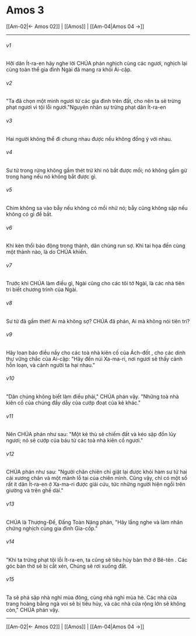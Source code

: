# Amos 3

[[Am-02|← Amos 02]] | [[Amos]] | [[Am-04|Amos 04 →]]
***



###### v1 
Hỡi dân Ít-ra-en hãy nghe lời CHÚA phán nghịch cùng các ngươi, nghịch lại cùng toàn thể gia đình Ngài đã mang ra khỏi Ai-cập. 

###### v2 
"Ta đã chọn một mình ngươi từ các gia đình trên đất, cho nên ta sẽ trừng phạt ngươi vì tội lỗi ngươi."Nguyên nhân sự trừng phạt dân Ít-ra-en 

###### v3 
Hai người không thể đi chung nhau được nếu không đồng ý với nhau. 

###### v4 
Sư tử trong rừng không gầm thét trừ khi nó bắt được mồi; nó không gầm gừ trong hang nếu nó không bắt được gì. 

###### v5 
Chim không sa vào bẫy nếu không có mồi nhử nó; bẫy cũng không sập nếu không có gì để bắt. 

###### v6 
Khi kèn thổi báo động trong thành, dân chúng run sợ. Khi tai họa đến cùng một thành nào, là do CHÚA khiến. 

###### v7 
Trước khi CHÚA làm điều gì, Ngài cũng cho các tôi tớ Ngài, là các nhà tiên tri biết chương trình của Ngài. 

###### v8 
Sư tử đã gầm thét! Ai mà không sợ? CHÚA đã phán, Ai mà không nói tiên tri? 

###### v9 
Hãy loan báo điều nầy cho các toà nhà kiên cố của Ách-đốt , cho các dinh thự vững chắc của Ai-cập: "Hãy đến núi Xa-ma-ri, nơi ngươi sẽ thấy cảnh hỗn loạn, và cảnh người ta hại nhau." 

###### v10 
"Dân chúng không biết làm điều phải," CHÚA phán vậy. "Những toà nhà kiên cố của chúng đầy dẫy của cướp đoạt của kẻ khác." 

###### v11 
Nên CHÚA phán như sau: "Một kẻ thù sẽ chiếm đất và kéo sập đồn lũy ngươi; nó sẽ cướp của báu từ các toà nhà kiên cố ngươi." 

###### v12 
CHÚA phán như sau: "Người chăn chiên chỉ giật lại được khỏi hàm sư tử hai cái xương chân và một mảnh lỗ tai của chiên mình. Cũng vậy, chỉ có một số rất ít dân Ít-ra-en ở Xa-ma-ri được giải cứu, tức những người hiện ngồi trên giường và trên ghế dài." 

###### v13 
CHÚA là Thượng-Đế, Đấng Toàn Năng phán, "Hãy lắng nghe và làm nhân chứng nghịch cùng gia đình Gia-cốp." 

###### v14 
"Khi ta trừng phạt tội lỗi Ít-ra-en, ta cũng sẽ tiêu hủy bàn thờ ở Bê-tên . Các góc bàn thờ sẽ bị cắt xén, Chúng sẽ rơi xuống đất. 

###### v15 
Ta sẽ phá sập nhà nghỉ mùa đông, cùng nhà nghỉ mùa hè. Các nhà cửa trang hoàng bằng ngà voi sẽ bị tiêu hủy, và các nhà cửa rộng lớn sẽ không còn," CHÚA phán vậy.

***
[[Am-02|← Amos 02]] | [[Amos]] | [[Am-04|Amos 04 →]]
